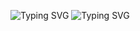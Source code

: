![Typing SVG](https://readme-typing-svg.herokuapp.com?font=Fira+Code&weight=600&size=35&pause=1000&color=39FF14&center=true&vCenter=true&width=600&height=70&lines=Hey!+I'm+%3CYour+Name%3E;Welcome+to+my+GitHub+Profile;I'm+a+%3CYour+Role%3E;I+love+%3CYour+Interests%3E;Happy+Coding!+🚀)
![Typing SVG](https://readme-typing-svg.herokuapp.com?font=Fira+Code&weight=600&size=35&pause=1000&color=39FF14&center=true&vCenter=true&width=600&height=70&lines=Hey!+I'm+%3CYour+Name%3E;Welcome+to+my+GitHub+Profile;I'm+a+%3CYour+Role%3E;I+love+%3CYour+Interests%3E;Happy+Coding!+🚀)

